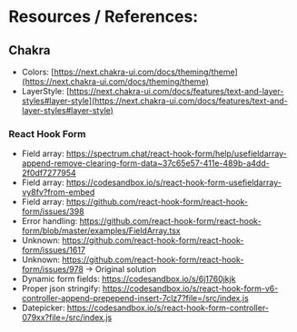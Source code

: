 # Resources / References:

## Chakra

- Colors: [https://next.chakra-ui.com/docs/theming/theme](https://next.chakra-ui.com/docs/theming/theme)
- LayerStyle: [https://next.chakra-ui.com/docs/features/text-and-layer-styles#layer-style](https://next.chakra-ui.com/docs/features/text-and-layer-styles#layer-style)

### React Hook Form

- Field array: https://spectrum.chat/react-hook-form/help/usefieldarray-append-remove-clearing-form-data~37c65e57-411e-489b-a4dd-2f0df7277954
- Field array: https://codesandbox.io/s/react-hook-form-usefieldarray-vy8fv?from-embed
- Field array: https://github.com/react-hook-form/react-hook-form/issues/398
- Error handling: https://github.com/react-hook-form/react-hook-form/blob/master/examples/FieldArray.tsx
- Unknown: https://github.com/react-hook-form/react-hook-form/issues/1617
- Unknown: https://github.com/react-hook-form/react-hook-form/issues/978 -> Original solution
- Dynamic form fields: https://codesandbox.io/s/6j1760jkjk
- Proper json stringify: https://codesandbox.io/s/react-hook-form-v6-controller-append-prepepend-insert-7clz7?file=/src/index.js
- Datepicker: https://codesandbox.io/s/react-hook-form-controller-079xx?file=/src/index.js